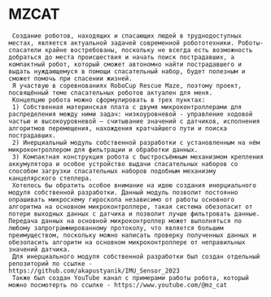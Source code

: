 # MZCAT
     Создание роботов, находящих и спасающих людей в труднодоступных местах, является актуальной задачей современной робототехники. Роботы-спасатели крайне востребованы, поскольку не всегда есть возможность добраться до места происшествия и начать поиск пострадавших, а компактный робот, который сможет автономно найти пострадавшего и выдать нуждающемуся в помощи спасательный набор, будет полезным и сможет помочь при спасении жизней.
     Я участвую в соревнованиях RoboСup Rescue Maze, поэтому проект, посвящённый теме спасательных роботов актуален для меня.   
     Концепцию робота можно сформулировать в трех пунктах:
     1) Собственная материнская плата с двумя микроконтроллерами для распределения между ними задач: низкоуровневой - управление ходовой частью и высокоуровневой – считывание значений с датчиков, исполнения алгоритмов перемещения, нахождения кратчайшего пути и поиска пострадавших.
     2) Инерциальный модуль собственной разработки с установленным на нём микроконтроллером для фильтрации и обработки данных.
     3) Компактная конструкция робота с быстросъёмным механизмом крепления аккумулятора и особое устройство выдачи спасательных наборов со способом загрузки спасательных наборов подобным механизму канцелярского степлера.
     Хотелось бы обратить особое внимание на идею создания инерциального модуля собственной разработки. Данный модуль позволит постоянно опрашивать микросхему гироскопа независимо от работы основного алгоритма на основном микроконтроллере, такая система обезопасит от потери выходных данных с датчика и позволит лучше фильтровать данные. Передача данных на основной микроконтроллер может выполняться по любому запрограммированному протоколу, что является большим преимуществом, поскольку можно написать проверку полученных данных и обезопасить алгоритм на основном микроконтроллере от неправильных значений датчика.
     Для инерциального модуля собственной разработки был создан отдельный репозиторий по ссылке - https://github.com/akapustyanik/IMU_Sensor_2023
     Также был создан YouTube канал с примерами работы робота, который можно посмотерть по ссылке - https://www.youtube.com/@mz_cat
